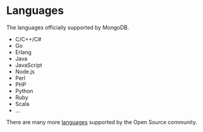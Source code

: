 # Languages

The languages officially supported by MongoDB.



* C/C++/C#
* Go
* Erlang
* Java
* JavaScript
* Node.js
* Perl
* PHP
* Python
* Ruby
* Scala
* ...


There are many more [languages](https://docs.mongodb.com/ecosystem/drivers/) supported by the Open Source community.




